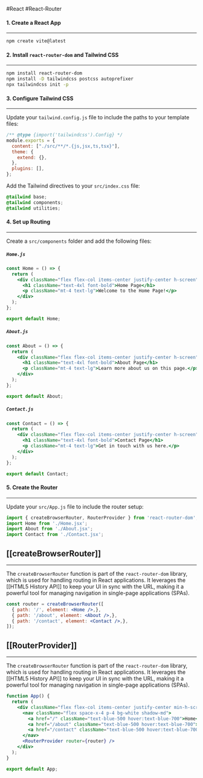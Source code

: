 #React #React-Router

#### 1. Create a React App 
---
```bash
npm create vite@latest
```


#### 2. Install `react-router-dom` and Tailwind CSS
---
```bash
npm install react-router-dom
npm install -D tailwindcss postcss autoprefixer
npx tailwindcss init -p
```


#### 3. Configure Tailwind CSS
---
Update your `tailwind.config.js` file to include the paths to your template files:

```javascript
/** @type {import('tailwindcss').Config} */
module.exports = {
  content: ["./src/**/*.{js,jsx,ts,tsx}"],
  theme: {
    extend: {},
  },
  plugins: [],
};

```

Add the Tailwind directives to your `src/index.css` file:

```css
@tailwind base;
@tailwind components;
@tailwind utilities;
```


#### 4. Set up Routing
---
Create a `src/components` folder and add the following files:

##### `Home.js`

```jsx
const Home = () => {
  return (
    <div className="flex flex-col items-center justify-center h-screen">
      <h1 className="text-4xl font-bold">Home Page</h1>
      <p className="mt-4 text-lg">Welcome to the Home Page!</p>
    </div>
  );
};

export default Home;
```


##### `About.js`

```jsx
const About = () => {
  return (
    <div className="flex flex-col items-center justify-center h-screen">
      <h1 className="text-4xl font-bold">About Page</h1>
      <p className="mt-4 text-lg">Learn more about us on this page.</p>
    </div>
  );
};

export default About;

```


##### `Contact.js`

```jsx
const Contact = () => {
  return (
    <div className="flex flex-col items-center justify-center h-screen">
      <h1 className="text-4xl font-bold">Contact Page</h1>
      <p className="mt-4 text-lg">Get in touch with us here.</p>
    </div>
  );
};

export default Contact;
```


#### 5. Create the Router
---
Update your `src/App.js` file to include the router setup:

```jsx
import { createBrowserRouter, RouterProvider } from 'react-router-dom';
import Home from './Home.jsx';
import About from './About.jsx';
import Contact from './Contact.jsx';
```


## [[createBrowserRouter]]
---
The `createBrowserRouter` function is part of the `react-router-dom` library, which is used for handling routing in React applications. It leverages the [[HTML5 History API]] to keep your UI in sync with the URL, making it a powerful tool for managing navigation in single-page applications (SPAs).



```jsx
const router = createBrowserRouter([
  { path: '/', element: <Home />,},
  { path: '/about', element: <About />,},
  { path: '/contact', element: <Contact />,},
]);
```



## [[RouterProvider]]
---
The `createBrowserRouter` function is part of the `react-router-dom` library, which is used for handling routing in React applications. It leverages the [[HTML5 History API]] to keep your UI in sync with the URL, making it a powerful tool for managing navigation in single-page applications (SPAs).




```jsx
function App() {
  return (
    <div className="flex flex-col items-center justify-center min-h-screen bg-gray-100">
      <nav className="flex space-x-4 p-4 bg-white shadow-md">
        <a href="/" className="text-blue-500 hover:text-blue-700">Home</a>
        <a href="/about" className="text-blue-500 hover:text-blue-700">About</a>
        <a href="/contact" className="text-blue-500 hover:text-blue-700">Contact</a>
      </nav>
      <RouterProvider router={router} />
    </div>
  );
}

export default App;
```








